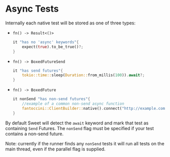 # Async Tests

Internally each native test will be stored as one of three types:

- `fn() -> Result<()>`
	```rs
	it "has no 'async' keywords"{
		expect(true).to_be_true()?;
	}
	```
- `fn() -> BoxedFutureSend`
	```rs
	it "has send futures"{
		tokio::time::sleep(Duration::from_millis(100)).await?;
	}
	```
- `fn() -> BoxedFuture`
	```rs
	it nonSend "has non-send futures"{
		//example of a common non-send async function
		fantoccini::ClientBuilder::native().connect("http://example.com").await;
	}
	```

By default Sweet will detect the `await` keyword and mark that test as containing `Send` Futures. The `nonSend` flag must be specified if your test contains a non-send future.

Note: currently if the runner finds any `nonSend` tests it will run all tests on the main thread, even if the parallel flag is supplied.